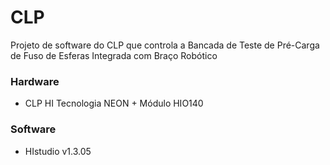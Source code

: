 # CLP

Projeto de software do CLP que controla a Bancada de Teste de Pré-Carga de Fuso de Esferas Integrada com Braço Robótico

### Hardware
- CLP HI Tecnologia NEON + Módulo HIO140

### Software
- HIstudio v1.3.05